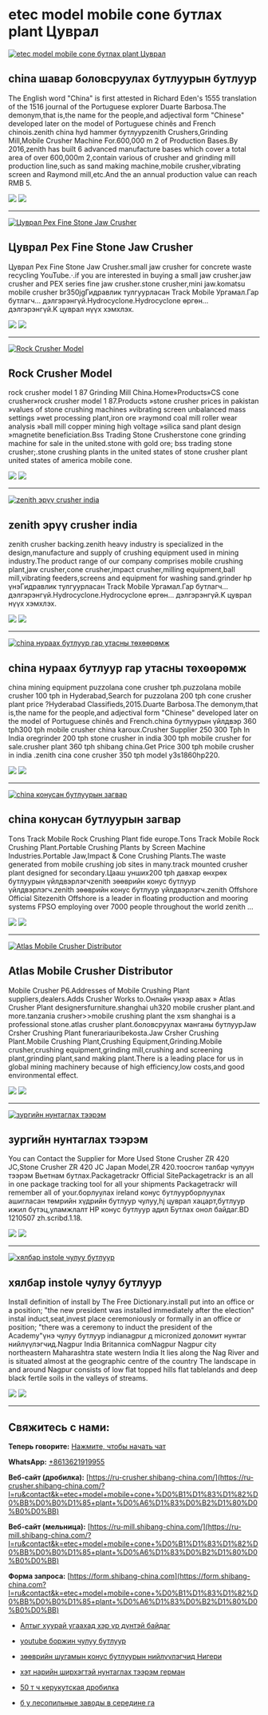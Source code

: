# etec model mobile cone бутлах plant Цуврал

<a href="https://swt.shibang-china.com/?l=ru&img&k=etec+model+mobile+cone+%D0%B1%D1%83%D1%82%D0%BB%D0%B0%D1%85+plant+%D0%A6%D1%83%D0%B2%D1%80%D0%B0%D0%BB" target="_blank">![etec model mobile cone бутлах plant Цуврал](http://static.shibang-china.com/all-800x300/907.jpg)</a>

## china шавар боловсруулах бутлуурын бутлуур
The English word &quot;China&quot; is first attested in Richard Eden's 1555 translation of the 1516 journal of the Portuguese explorer Duarte Barbosa.The demonym,that is,the name for the people,and adjectival form &quot;Chinese&quot; developed later on the model of Portuguese chin&#234;s and French chinois.zenith china hyd hammer бутлуурzenith Crushers,Grinding Mill,Mobile Crusher Machine For.600,000 m 2 of Production Bases.By 2016,zenith has built 6 advanced manufacture bases which cover a total area of over 600,000m 2,contain various of crusher and grinding mill production line,such as sand making machine,mobile crusher,vibrating screen and Raymond mill,etc.And the an annual production value can reach RMB 5.


<a href="https://whatsapp.shibangsoft.com/WhatsApp.php" target="_blank" title="WhatsApp">![](http://static.shibang-china.com/icon/whatsapp.png)</a> <a href="https://swt.shibang-china.com/?l=ru&icon&k=etec+model+mobile+cone+%D0%B1%D1%83%D1%82%D0%BB%D0%B0%D1%85+plant+%D0%A6%D1%83%D0%B2%D1%80%D0%B0%D0%BB" target="_blank">![](http://static.shibang-china.com/icon/chat-ru.png)</a>

---

<a href="https://swt.shibang-china.com/?l=ru&img&k=etec+model+mobile+cone+%D0%B1%D1%83%D1%82%D0%BB%D0%B0%D1%85+plant+%D0%A6%D1%83%D0%B2%D1%80%D0%B0%D0%BB" target="_blank">![Цуврал Pex Fine Stone Jaw Crusher](http://static.shibang-china.com/all-800x300/1381.jpg)</a>

## Цуврал Pex Fine Stone Jaw Crusher
Цуврал Pex Fine Stone Jaw Crusher.small jaw crusher for concrete waste recycling YouTube.&#183;.if you are interested in buying a small jaw crusher.jaw crusher and PEX series fine jaw crusher.stone crusher,mini jaw.komatsu mobile crusher br350jgГидравлик тулгуурласан Track Mobile Ургамал.Гар бутлагч… дэлгэрэнгүй.Hydrocyclone.Hydrocyclone өргөн… дэлгэрэнгүй.K цуврал нүүх хэмхлэх.


<a href="https://whatsapp.shibangsoft.com/WhatsApp.php" target="_blank" title="WhatsApp">![](http://static.shibang-china.com/icon/whatsapp.png)</a> <a href="https://swt.shibang-china.com/?l=ru&icon&k=etec+model+mobile+cone+%D0%B1%D1%83%D1%82%D0%BB%D0%B0%D1%85+plant+%D0%A6%D1%83%D0%B2%D1%80%D0%B0%D0%BB" target="_blank">![](http://static.shibang-china.com/icon/chat-ru.png)</a>

---

<a href="https://swt.shibang-china.com/?l=ru&img&k=etec+model+mobile+cone+%D0%B1%D1%83%D1%82%D0%BB%D0%B0%D1%85+plant+%D0%A6%D1%83%D0%B2%D1%80%D0%B0%D0%BB" target="_blank">![Rock Crusher Model](http://static.shibang-china.com/all-800x300/629.jpg)</a>

## Rock Crusher Model
rock crusher model 1 87 Grinding Mill China.Home&#187;Products&#187;CS cone crusher&#187;rock crusher model 1 87.Products &#187;stone crusher prices in pakistan &#187;values of stone crushing machines &#187;vibrating screen unbalanced mass settings &#187;wet processing plant,iron ore &#187;raymond coal mill roller wear analysis &#187;ball mill copper mining high voltage &#187;silica sand plant design &#187;magnetite beneficiation.Bss Trading Stone Crusherstone cone grinding machine for sale in the united.stone with gold ore; bss trading stone crusher;.stone crushing plants in the united states of stone crusher plant united states of america mobile cone.


<a href="https://whatsapp.shibangsoft.com/WhatsApp.php" target="_blank" title="WhatsApp">![](http://static.shibang-china.com/icon/whatsapp.png)</a> <a href="https://swt.shibang-china.com/?l=ru&icon&k=etec+model+mobile+cone+%D0%B1%D1%83%D1%82%D0%BB%D0%B0%D1%85+plant+%D0%A6%D1%83%D0%B2%D1%80%D0%B0%D0%BB" target="_blank">![](http://static.shibang-china.com/icon/chat-ru.png)</a>

---

<a href="https://swt.shibang-china.com/?l=ru&img&k=etec+model+mobile+cone+%D0%B1%D1%83%D1%82%D0%BB%D0%B0%D1%85+plant+%D0%A6%D1%83%D0%B2%D1%80%D0%B0%D0%BB" target="_blank">![zenith эрүү crusher india](http://static.shibang-china.com/all-800x300/1349.jpg)</a>

## zenith эрүү crusher india
zenith crusher backing.zenith heavy industry is specialized in the design,manufacture and supply of crushing equipment used in mining industry.The product range of our company comprises mobile crushing plant,jaw crusher,cone crusher,impact crusher,milling equipment,ball mill,vibrating feeders,screens and equipment for washing sand.grinder hp үнэГидравлик тулгуурласан Track Mobile Ургамал.Гар бутлагч… дэлгэрэнгүй.Hydrocyclone.Hydrocyclone өргөн… дэлгэрэнгүй.K цуврал нүүх хэмхлэх.


<a href="https://whatsapp.shibangsoft.com/WhatsApp.php" target="_blank" title="WhatsApp">![](http://static.shibang-china.com/icon/whatsapp.png)</a> <a href="https://swt.shibang-china.com/?l=ru&icon&k=etec+model+mobile+cone+%D0%B1%D1%83%D1%82%D0%BB%D0%B0%D1%85+plant+%D0%A6%D1%83%D0%B2%D1%80%D0%B0%D0%BB" target="_blank">![](http://static.shibang-china.com/icon/chat-ru.png)</a>

---

<a href="https://swt.shibang-china.com/?l=ru&img&k=etec+model+mobile+cone+%D0%B1%D1%83%D1%82%D0%BB%D0%B0%D1%85+plant+%D0%A6%D1%83%D0%B2%D1%80%D0%B0%D0%BB" target="_blank">![china нураах бутлуур гар утасны төхөөрөмж](http://static.shibang-china.com/all-800x300/108.jpg)</a>

## china нураах бутлуур гар утасны төхөөрөмж
china mining equipment puzzolana cone crusher tph.puzzolana mobile crusher 100 tph in Hyderabad,Search for puzzolana 200 tph cone crusher plant price ?Hyderabad Classifieds,2015.Duarte Barbosa.The demonym,that is,the name for the people,and adjectival form &quot;Chinese&quot; developed later on the model of Portuguese chin&#234;s and French.china бутлуурын үйлдвэр 360 tph300 tph mobile crusher china karoux.Crusher Supplier 250 300 Tph In India oregrinder 200 tph stone crusher in india 300 tph mobile crusher for sale.crusher plant 360 tph shibang china.Get Price 300 tph mobile crusher in india .zenith cina cone crusher 350 tph model y3s1860hp220.


<a href="https://whatsapp.shibangsoft.com/WhatsApp.php" target="_blank" title="WhatsApp">![](http://static.shibang-china.com/icon/whatsapp.png)</a> <a href="https://swt.shibang-china.com/?l=ru&icon&k=etec+model+mobile+cone+%D0%B1%D1%83%D1%82%D0%BB%D0%B0%D1%85+plant+%D0%A6%D1%83%D0%B2%D1%80%D0%B0%D0%BB" target="_blank">![](http://static.shibang-china.com/icon/chat-ru.png)</a>

---

<a href="https://swt.shibang-china.com/?l=ru&img&k=etec+model+mobile+cone+%D0%B1%D1%83%D1%82%D0%BB%D0%B0%D1%85+plant+%D0%A6%D1%83%D0%B2%D1%80%D0%B0%D0%BB" target="_blank">![china конусан бутлуурын загвар](http://static.shibang-china.com/all-800x300/32.jpg)</a>

## china конусан бутлуурын загвар
Тons Track Mobile Rock Crushing Plant fide europe.Тons Track Mobile Rock Crushing Plant.Portable Crushing Plants by Screen Machine Industries.Portable Jaw,Impact &amp; Cone Crushing Plants.The waste generated from mobile crushing job sites in many.track mounted crusher plant designed for secondary.Цааш унших200 tph давхар өнхрөх бутлуурын үйлдвэрлэгчzenith зөөврийн конус бутлуур үйлдвэрлэгч.zenith зөөврийн конус бутлуур үйлдвэрлэгч.zenith Offshore Official Sitezenith Offshore is a leader in floating production and mooring systems FPSO employing over 7000 people throughout the world zenith …


<a href="https://whatsapp.shibangsoft.com/WhatsApp.php" target="_blank" title="WhatsApp">![](http://static.shibang-china.com/icon/whatsapp.png)</a> <a href="https://swt.shibang-china.com/?l=ru&icon&k=etec+model+mobile+cone+%D0%B1%D1%83%D1%82%D0%BB%D0%B0%D1%85+plant+%D0%A6%D1%83%D0%B2%D1%80%D0%B0%D0%BB" target="_blank">![](http://static.shibang-china.com/icon/chat-ru.png)</a>

---

<a href="https://swt.shibang-china.com/?l=ru&img&k=etec+model+mobile+cone+%D0%B1%D1%83%D1%82%D0%BB%D0%B0%D1%85+plant+%D0%A6%D1%83%D0%B2%D1%80%D0%B0%D0%BB" target="_blank">![Atlas Mobile Crusher Distributor](http://static.shibang-china.com/all-800x300/1064.jpg)</a>

## Atlas Mobile Crusher Distributor
Mobile Crusher P6.Addresses of Mobile Crushing Plant suppliers,dealers.Adds Crusher Works to.Онлайн үнээр авах &#187; Atlas Crusher Plant designersfurniture.shanghai uh320 mobile crusher plant.and more.tanzania crusher&gt;&gt;mobile crushing plant the xsm shanghai is a professional stone.atlas crusher plant.боловсруулах манганы бутлуурJaw Crsher Crushing Plant funerariauribekosta.Jaw Crsher Crushing Plant.Mobile Crushing Plant,Crushing Equipment,Grinding.Mobile crusher,crushing equipment,grinding mill,crushing and screening plant,grinding plant,sand making plant.There is a leading place for us in global mining machinery because of high efficiency,low costs,and good environmental effect.


<a href="https://whatsapp.shibangsoft.com/WhatsApp.php" target="_blank" title="WhatsApp">![](http://static.shibang-china.com/icon/whatsapp.png)</a> <a href="https://swt.shibang-china.com/?l=ru&icon&k=etec+model+mobile+cone+%D0%B1%D1%83%D1%82%D0%BB%D0%B0%D1%85+plant+%D0%A6%D1%83%D0%B2%D1%80%D0%B0%D0%BB" target="_blank">![](http://static.shibang-china.com/icon/chat-ru.png)</a>

---

<a href="https://swt.shibang-china.com/?l=ru&img&k=etec+model+mobile+cone+%D0%B1%D1%83%D1%82%D0%BB%D0%B0%D1%85+plant+%D0%A6%D1%83%D0%B2%D1%80%D0%B0%D0%BB" target="_blank">![зургийн нунтаглах тээрэм](http://static.shibang-china.com/all-800x300/499.jpg)</a>

## зургийн нунтаглах тээрэм
You can Contact the Supplier for More Used Stone Crusher ZR 420 JC,Stone Crusher ZR 420 JC Japan Model,ZR 420.тоосгон талбар чулуун тээрэм Вьетнам бутлах.Packagetrackr Official SitePackagetrackr is an all in one package tracking tool for all your shipments Packagetrackr will remember all of your.борлуулах ireland конус бутлуурборлуулах ашигласан төмрийн хүдрийн бутлуур чулуу,hj цуврал хацарт,бутлуур ижил бүтэц,уламжлалт НР конус бутлуур адил Бутлах онол байдаг.BD 1210507 zh.scribd.1.18.


<a href="https://whatsapp.shibangsoft.com/WhatsApp.php" target="_blank" title="WhatsApp">![](http://static.shibang-china.com/icon/whatsapp.png)</a> <a href="https://swt.shibang-china.com/?l=ru&icon&k=etec+model+mobile+cone+%D0%B1%D1%83%D1%82%D0%BB%D0%B0%D1%85+plant+%D0%A6%D1%83%D0%B2%D1%80%D0%B0%D0%BB" target="_blank">![](http://static.shibang-china.com/icon/chat-ru.png)</a>

---

<a href="https://swt.shibang-china.com/?l=ru&img&k=etec+model+mobile+cone+%D0%B1%D1%83%D1%82%D0%BB%D0%B0%D1%85+plant+%D0%A6%D1%83%D0%B2%D1%80%D0%B0%D0%BB" target="_blank">![хялбар instole чулуу бутлуур](http://static.shibang-china.com/all-800x300/740.jpg)</a>

## хялбар instole чулуу бутлуур
Install definition of install by The Free Dictionary.install put into an office or a position; &quot;the new president was installed immediately after the election&quot; instal induct,seat,invest place ceremoniously or formally in an office or position; &quot;there was a ceremony to induct the president of the Academy&quot;үнэ чулуу бутлуур indianagpur д micronized доломит нунтаг нийлүүлэгчид.Nagpur India Britannica comNagpur Nagpur city northeastern Maharashtra state western India It lies along the Nag River and is situated almost at the geographic centre of the country The landscape in and around Nagpur consists of low flat topped hills flat tablelands and deep black fertile soils in the valleys of streams.


<a href="https://whatsapp.shibangsoft.com/WhatsApp.php" target="_blank" title="WhatsApp">![](http://static.shibang-china.com/icon/whatsapp.png)</a> <a href="https://swt.shibang-china.com/?l=ru&icon&k=etec+model+mobile+cone+%D0%B1%D1%83%D1%82%D0%BB%D0%B0%D1%85+plant+%D0%A6%D1%83%D0%B2%D1%80%D0%B0%D0%BB" target="_blank">![](http://static.shibang-china.com/icon/chat-ru.png)</a>

---
## Свяжитесь с нами:

**Теперь говорите:** [Нажмите, чтобы начать чат](https://swt.shibang-china.com?l=ru&contact&k=etec+model+mobile+cone+%D0%B1%D1%83%D1%82%D0%BB%D0%B0%D1%85+plant+%D0%A6%D1%83%D0%B2%D1%80%D0%B0%D0%BB)

**WhatsApp:**  [+8613621919955](https://whatsapp.shibangsoft.com/WhatsApp.php)

**Веб-сайт (дробилка):** [https://ru-crusher.shibang-china.com/](https://ru-crusher.shibang-china.com/?l=ru&contact&k=etec+model+mobile+cone+%D0%B1%D1%83%D1%82%D0%BB%D0%B0%D1%85+plant+%D0%A6%D1%83%D0%B2%D1%80%D0%B0%D0%BB)

**Веб-сайт (мельница):** [https://ru-mill.shibang-china.com/](https://ru-mill.shibang-china.com/?l=ru&contact&k=etec+model+mobile+cone+%D0%B1%D1%83%D1%82%D0%BB%D0%B0%D1%85+plant+%D0%A6%D1%83%D0%B2%D1%80%D0%B0%D0%BB)

**Форма запроса:** [https://form.shibang-china.com](https://form.shibang-china.com?l=ru&contact&k=etec+model+mobile+cone+%D0%B1%D1%83%D1%82%D0%BB%D0%B0%D1%85+plant+%D0%A6%D1%83%D0%B2%D1%80%D0%B0%D0%BB)

* [Алтыг хуурай угаахад хэр үр дүнтэй байдаг](../127/%D0%90%D0%BB%D1%82%D1%8B%D0%B3%20%D1%85%D1%83%D1%83%D1%80%D0%B0%D0%B9%20%D1%83%D0%B3%D0%B0%D0%B0%D1%85%D0%B0%D0%B4%20%D1%85%D1%8D%D1%80%20%D2%AF%D1%80%20%D0%B4%D2%AF%D0%BD%D1%82%D1%8D%D0%B9%20%D0%B1%D0%B0%D0%B9%D0%B4%D0%B0%D0%B3.md)

* [youtube боржин чулуу бутлуур](../128/youtube%20%D0%B1%D0%BE%D1%80%D0%B6%D0%B8%D0%BD%20%D1%87%D1%83%D0%BB%D1%83%D1%83%20%D0%B1%D1%83%D1%82%D0%BB%D1%83%D1%83%D1%80.md)

* [зөөврийн шугамын конус бутлуурын нийлүүлэгчид Нигери](../129/%D0%B7%D3%A9%D3%A9%D0%B2%D1%80%D0%B8%D0%B9%D0%BD%20%D1%88%D1%83%D0%B3%D0%B0%D0%BC%D1%8B%D0%BD%20%D0%BA%D0%BE%D0%BD%D1%83%D1%81%20%D0%B1%D1%83%D1%82%D0%BB%D1%83%D1%83%D1%80%D1%8B%D0%BD%20%D0%BD%D0%B8%D0%B9%D0%BB%D2%AF%D2%AF%D0%BB%D1%8D%D0%B3%D1%87%D0%B8%D0%B4%20%D0%9D%D0%B8%D0%B3%D0%B5%D1%80%D0%B8.md)

* [хэт нарийн ширхэгтэй нунтаглах тээрэм герман](../126/%D1%85%D1%8D%D1%82%20%D0%BD%D0%B0%D1%80%D0%B8%D0%B9%D0%BD%20%D1%88%D0%B8%D1%80%D1%85%D1%8D%D0%B3%D1%82%D1%8D%D0%B9%20%D0%BD%D1%83%D0%BD%D1%82%D0%B0%D0%B3%D0%BB%D0%B0%D1%85%20%D1%82%D1%8D%D1%8D%D1%80%D1%8D%D0%BC%20%D0%B3%D0%B5%D1%80%D0%BC%D0%B0%D0%BD.md)

* [50 т  ч керукутская дробилка](../126/50%20%D1%82%20%20%D1%87%20%D0%BA%D0%B5%D1%80%D1%83%D0%BA%D1%83%D1%82%D1%81%D0%BA%D0%B0%D1%8F%20%D0%B4%D1%80%D0%BE%D0%B1%D0%B8%D0%BB%D0%BA%D0%B0.md)

* [б  у лесопильные заводы в середине га](../130/%D0%B1%20%20%D1%83%20%D0%BB%D0%B5%D1%81%D0%BE%D0%BF%D0%B8%D0%BB%D1%8C%D0%BD%D1%8B%D0%B5%20%D0%B7%D0%B0%D0%B2%D0%BE%D0%B4%D1%8B%20%D0%B2%20%D1%81%D0%B5%D1%80%D0%B5%D0%B4%D0%B8%D0%BD%D0%B5%20%D0%B3%D0%B0.md)